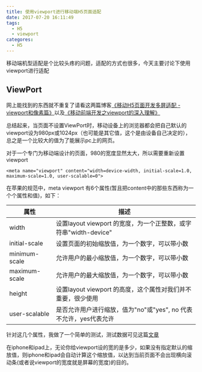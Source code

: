 ```yaml
---
title: 使用viewport进行移动端H5页面适配
date: 2017-07-20 16:11:49
tags:
  - H5
  - viewport
categores:
  - H5
---
```


移动端机型适配是个比较头疼的问题，适配的方式也很多，今天主要讨论下使用viewport进行适配


## ViewPort

 网上能找到的东西就不重复了请看这两篇博客[《移动H5页面开发多屏适配 - viewport和像素篇》](http://www.jianshu.com/p/dd25d84647e2)以及[《移动前端开发之viewport的深入理解》](http://www.cnblogs.com/2050/p/3877280.html)
 
 总结起来，当页面不设置ViewPort时，移动设备上的浏览器都会把自己默认的viewport设为980px或1024px（也可能是其它值，这个是由设备自己决定的），总之是一个比较大的值为了能展示pc上的网页。
 
 对于一个专门为移动端设计的页面，980的宽度显然太大，所以需要重新设置viewport
 	
 	<meta name="viewport" content="width=device-width, initial-scale=1.0, maximum-scale=1.0, user-scalable=0">
 	
 在苹果的规范中，meta viewport 有6个属性(暂且把content中的那些东西称为一个个属性和值)，如下：
 

属性       | 描述     |
----------|---------|
width	| 设置layout viewport  的宽度，为一个正整数，或字符串"width-device"
initial-scale	| 设置页面的初始缩放值，为一个数字，可以带小数
minimum-scale	| 允许用户的最小缩放值，为一个数字，可以带小数
maximum-scale	| 允许用户的最大缩放值，为一个数字，可以带小数
height	| 设置layout viewport  的高度，这个属性对我们并不重要，很少使用
user-scalable| 	是否允许用户进行缩放，值为"no"或"yes", no 代表不允许，yes代表允许

针对这几个属性，我做了一个简单的测试，测试数据可见这篇[文章]()
<!--more-->

在iphone和ipad上，无论你给viewport设的宽的是多少，如果没有指定默认的缩放值，则iphone和ipad会自动计算这个缩放值，以达到当前页面不会出现横向滚动条(或者说viewport的宽度就是屏幕的宽度)的目的。


 	
 	